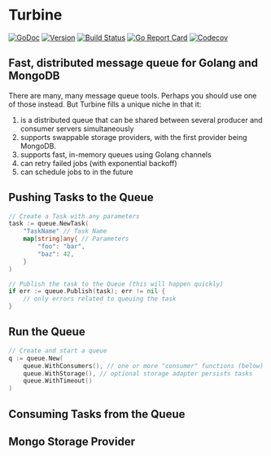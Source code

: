 # Turbine

[![GoDoc](https://img.shields.io/badge/go-documentation-blue.svg?style=flat-square)](http://pkg.go.dev/github.com/benpate/turbine)
[![Version](https://img.shields.io/github/v/release/benpate/turbine?include_prereleases&style=flat-square&color=brightgreen)](https://github.com/benpate/turbine/releases)
[![Build Status](https://img.shields.io/github/actions/workflow/status/benpate/turbine/go.yml?style=flat-square)](https://github.com/benpate/turbine/actions/workflows/go.yml)
[![Go Report Card](https://goreportcard.com/badge/github.com/benpate/turbine?style=flat-square)](https://goreportcard.com/report/github.com/benpate/turbine)
[![Codecov](https://img.shields.io/codecov/c/github/benpate/turbine.svg?style=flat-square)](https://codecov.io/gh/benpate/turbine)


## Fast, distributed message queue for Golang and MongoDB

There are many, many message queue tools. Perhaps you should use one of those instead.  But Turbine fills a unique niche in that it:

1. is a distributed queue that can be shared between several producer and consumer servers simultaneously
2. supports swappable storage providers, with the first provider being MongoDB.
6. supports fast, in-memory queues using Golang channels
4. can retry failed jobs (with exponential backoff)
5. can schedule jobs to in the future


## Pushing Tasks to the Queue

```go
// Create a Task with any parameters
task := queue.NewTask(
    "TaskName" // Task Name
    map[string]any{ // Parameters
        "foo": "bar",
        "baz": 42,
    }
)

// Publish the task to the Queue (this will happen quickly)
if err := queue.Publish(task); err != nil {
    // only errors related to queuing the task
}
```

## Run the Queue

```go
// Create and start a queue
q := queue.New(
    queue.WithConsumers(), // one or more "consumer" functions (below)
    queue.WithStorage(), // optional storage adapter persists tasks 
    queue.WithTimeout()
)
```


## Consuming Tasks from the Queue


## Mongo Storage Provider
